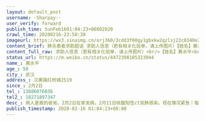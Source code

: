 ```yaml
---
layout: default_post
username: -Sharpay--
user_verify: forward
publish_time: SunFeb1601:04:23+08002020
crawl_time: 20200216-23:50:30
imageurl: https://wx3.sinaimg.cn/orj360/3cdd3f00gy1gbxkw2qzlsj22c0340e2b.jpg,https://wx1.sinaimg.cn/orj360/3cdd3f00gy1gbxkwelwq8j22c03401ky.jpg,https://wx3.sinaimg.cn/orj360/3cdd3f00gy1gbxkwq6le6j20u01hcqad.jpg,https://wx4.sinaimg.cn/orj360/3cdd3f00gy1gbxkwrf69tj22c0340hdj.jpg,https://wx2.sinaimg.cn/orj360/3cdd3f00gy1gbxkwoqs5qj22c0340e81.jpg
content_brief: 肺炎患者求助超话 求助人信息（若有相关化验单，请上传图片）【姓名】黄水平【年龄】58【所在城市】武汉【所在小区、社区】汉黄路红桥城2519【患病时间】2月2日【联系方式】13886076036【其他紧急联系人】182 7189 7347【病情描述】病人是我的爸爸， 2月2日在家发病，2月11日核酸阳性ct双 ...全文
content_full_raw: 求助人信息（若有相关化验单，请上传图片）<br/>【姓名】黄水平<br/>【年龄】58<br/>【所在城市】武汉<br/>【所在小区、社区】汉黄路红桥城2519<br/>【患病时间】2月2日<br/>【联系方式】13886076036<br/>【其他紧急联系人】18271897347<br/>【病情描述】病人是我的爸爸，2月2日在家发病，2月11日核酸阳性ct双肺感染。现在情况紧急！每天晚上咳嗽呕吐高烧这几天反复烧到40度，他本来只是轻症，随着时间拖延加上基础疾病他越来越没有精神，凌晨1点被电话惊醒，方舱说爸爸情况非常不好需要急救，但是现在没有医院没有病床收，紧急安排在新华路急诊室，但是那里得不到有效的治疗。爸爸今天精神非常差，求求你们救救我的爸爸吧！肺炎事发我还在募捐在协助朋友们找物资，现在我急需要帮助，女儿黄培叩谢！<ahref='/n/楚天都市报'>@楚天都市报</a><ahref='/n/经视直播官方微博'>@经视直播官方微博</a><ahref='/n/央视军事'>@央视军事</a><ahref='/n/武汉广播电视台'>@武汉广播电视台</a><ahref='/n/长江日报'>@长江日报</a><ahref='/n/丁香医生'>@丁香医生</a><ahref='/n/超话社区'>@超话社区</a><ahref='/n/楚天都市报'>@楚天都市报</a><ahref='/n/东楚晚报'>@东楚晚报</a><ahref='/n/东西湖发布'>@东西湖发布</a><adata-url="http://t.cn/R2WxQOQ"href="http://weibo.com/p/1001018008642010000000000"data-hide=""><spanclass='url-icon'><imgstyle='width:1rem;height:1rem'src='https://h5.sinaimg.cn/upload/2015/09/25/3/timeline_card_small_location_default.png'></span><spanclass="surl-text">武汉</span></a>
status_url: https://m.weibo.cn/status/4472398105323944
name_: 黄水平
age_: 58
city_: 武汉
address_: 汉黄路红桥城2519
since_: 2月2日
tel_: 13886076036
tel2_: 18271897347
desc_: 病人是我的爸爸，2月2日在家发病，2月11日核酸阳性ct双肺感染。现在情况紧急！每天晚上咳嗽呕吐高烧这几天反复烧到40度，他本来只是轻症，随着时间拖延加上基础疾病他越来越没有精神，凌晨1点被电话惊醒，方舱说爸爸情况非常不好需要急救，但是现在没有医院没有病床收，紧急安排在新华路急诊室，但是那里得不到有效的治疗。爸爸今天精神非常差，求求你们救救我的爸爸吧！肺炎事发我还在募捐在协助朋友们找物资，现在我急需要帮助，女儿黄培叩谢！<ahref='/n/楚天都市报'>@楚天都市报</a><ahref='/n/经视直播官方微博'>@经视直播官方微博</a><ahref='/n/央视军事'>@央视军事</a><ahref='/n/武汉广播电视台'>@武汉广播电视台</a><ahref='/n/长江日报'>@长江日报</a><ahref='/n/丁香医生'>@丁香医生</a><ahref='/n/超话社区'>@超话社区</a><ahref='/n/楚天都市报'>@楚天都市报</a><ahref='/n/东楚晚报'>@东楚晚报</a><ahref='/n/东西湖发布'>@东西湖发布</a><adata-url="http//t.cn/R2WxQOQ"href="http//weibo.com/p/1001018008642010000000000"data-hide=""><spanclass='url-icon'><imgstyle='width1rem;height1rem'src='https//h5.sinaimg.cn/upload/2015/09/25/3/timeline_card_small_location_default.png'></span><spanclass="surl-text">武汉</span></a>
publish_timestamp: 2020-02-16 01:04:23+08:00
---
```

